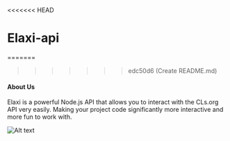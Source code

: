 <<<<<<< HEAD
# Elaxi-api
=======
>>>>>>> edc50d6 (Create README.md)

<h4>About Us</h4>
Elaxi is a powerful Node.js API that allows you to interact with the CLs.org API very easily.
 Making your project code significantly more interactive and more fun to work with.

![Alt text](https://firebasestorage.googleapis.com/v0/b/forty-1a729.appspot.com/o/slider-img.png?alt=media&token=69e87da0-e5b4-46e0-bdda-7a2f5d077a2a)
